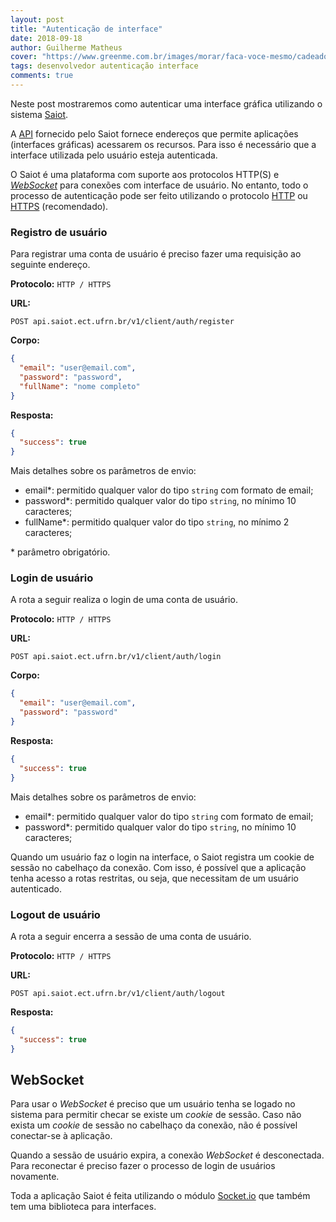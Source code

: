 ```yaml
---
layout: post
title: "Autenticação de interface"
date: 2018-09-18
author: Guilherme Matheus
cover: "https://www.greenme.com.br/images/morar/faca-voce-mesmo/cadeado.jpg"
tags: desenvolvedor autenticação interface
comments: true
---
```


Neste post mostraremos como autenticar uma interface gráfica utilizando o sistema [Saiot](https://saiot.ect.ufrn.br).

A [API](https://canaltech.com.br/software/o-que-e-api/) fornecido pelo Saiot fornece endereços que permite aplicações (interfaces gráficas) acessarem os recursos. Para isso é necessário que a interface utilizada pelo usuário esteja autenticada.

O Saiot é uma plataforma com suporte aos protocolos HTTP(S) e [_WebSocket_](https://developer.mozilla.org/pt-BR/docs/WebSockets) para conexões com interface de usuário. No entanto, todo o processo de autenticação pode ser feito utilizando o protocolo [HTTP](https://developer.mozilla.org/pt-BR/docs/Web/HTTP) ou [HTTPS](https://pt.wikipedia.org/wiki/Hyper_Text_Transfer_Protocol_Secure) (recomendado).

### Registro de usuário

Para registrar uma conta de usuário é preciso fazer uma requisição ao seguinte endereço.

**Protocolo:** `HTTP / HTTPS`

**URL:** 

`POST api.saiot.ect.ufrn.br/v1/client/auth/register`

**Corpo:**

```json
{
  "email": "user@email.com",
  "password": "password",
  "fullName": "nome completo"
}
```

**Resposta:**

```json
{
  "success": true
}
```

Mais detalhes sobre os parâmetros de envio:

* email*: permitido qualquer valor do tipo `string` com formato de email;
* password*: permitido qualquer valor do tipo `string`, no mínimo 10 caracteres;
* fullName*: permitido qualquer valor do tipo `string`, no mínimo 2 caracteres;

<span style="font-size:14px">\* parâmetro obrigatório.</span>

### Login de usuário

A rota a seguir realiza o login de uma conta de usuário.

**Protocolo:** `HTTP / HTTPS`

**URL:** 

`POST api.saiot.ect.ufrn.br/v1/client/auth/login`

**Corpo:**

```json
{
  "email": "user@email.com",
  "password": "password"
}
```

**Resposta:**

```json
{
  "success": true
}
```

Mais detalhes sobre os parâmetros de envio:

* email*: permitido qualquer valor do tipo `string` com formato de email;
* password*: permitido qualquer valor do tipo `string`, no mínimo 10 caracteres;

Quando um usuário faz o login na interface, o Saiot registra um cookie de sessão no cabelhaço da conexão. Com isso, é possível que a aplicação tenha acesso a rotas restritas, ou seja, que necessitam de um usuário autenticado. 

### Logout de usuário

A rota a seguir encerra a sessão de uma conta de usuário.

**Protocolo:** `HTTP / HTTPS`

**URL:** 

`POST api.saiot.ect.ufrn.br/v1/client/auth/logout`

**Resposta:**

```json
{
  "success": true
}
```

## WebSocket

Para usar o *WebSocket* é preciso que um usuário tenha se logado no sistema para permitir checar se existe um *cookie* de sessão. Caso não exista um *cookie* de sessão no cabelhaço da conexão, não é possível conectar-se à aplicação. 

Quando a sessão de usuário expira, a conexão *WebSocket* é desconectada. Para reconectar é preciso fazer o processo de login de usuários novamente.

Toda a aplicação Saiot é feita utilizando o módulo [Socket.io](https://socket.io/) que também tem uma biblioteca para interfaces.